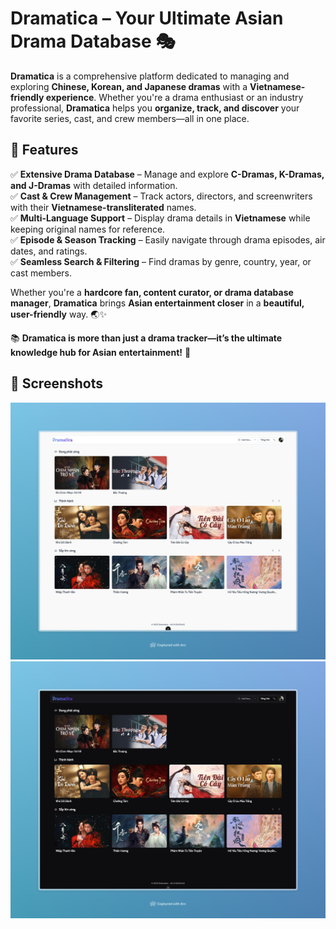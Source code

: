 # Dramatica – Your Ultimate Asian Drama Database 🎭

**Dramatica** is a comprehensive platform dedicated to managing and exploring **Chinese, Korean, and Japanese dramas** with a **Vietnamese-friendly experience**. Whether you're a drama enthusiast or an industry professional, **Dramatica** helps you **organize, track, and discover** your favorite series, cast, and crew members—all in one place.

## 🌟 Features

✅ **Extensive Drama Database** – Manage and explore **C-Dramas, K-Dramas, and J-Dramas** with detailed information.  
✅ **Cast & Crew Management** – Track actors, directors, and screenwriters with their **Vietnamese-transliterated** names.  
✅ **Multi-Language Support** – Display drama details in **Vietnamese** while keeping original names for reference.  
✅ **Episode & Season Tracking** – Easily navigate through drama episodes, air dates, and ratings.  
✅ **Seamless Search & Filtering** – Find dramas by genre, country, year, or cast members.

Whether you're a **hardcore fan, content curator, or drama database manager**, **Dramatica** brings **Asian entertainment closer** in a **beautiful, user-friendly** way. 🌏✨

📚 **Dramatica is more than just a drama tracker—it’s the ultimate knowledge hub for Asian entertainment!** 🌟

## 📸 Screenshots

![Light preview](./public/screenshots/homepage-light.jpeg#gh-light-mode-only)
![Dark preview](./public/screenshots/homepage-dark.jpeg#gh-dark-mode-only)
